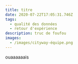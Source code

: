 ```yaml
---
title: titre
date: 2020-07-22T17:05:31.746Z
tags:
  - qualité des données
  - retour d'expérience
description: truc de foufou
images:
  - /images/cityway-équipe.png
---
```

ouaaaaaais
